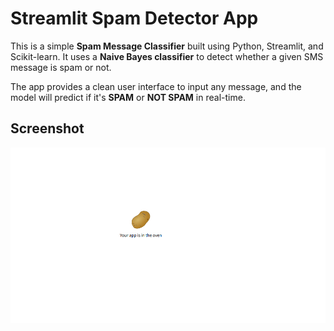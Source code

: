 # Streamlit Spam Detector App

This is a simple **Spam Message Classifier** built using Python, Streamlit, and Scikit-learn. It uses a **Naive Bayes classifier** to detect whether a given SMS message is spam or not.

The app provides a clean user interface to input any message, and the model will predict if it's **SPAM** or **NOT SPAM** in real-time.

## Screenshot

![App Screenshot](./screenshot.png)
